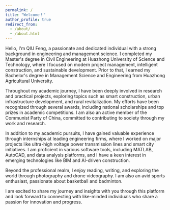 ```yaml
---
permalink: /
title: "Welcome！"
author_profile: true
redirect_from: 
  - /about/
  - /about.html
---
```


Hello, I'm QIU Feng, a passionate and dedicated individual with a strong background in engineering and management science. I completed my Master's degree in Civil Engineering at Huazhong University of Science and Technology, where I focused on modern project management, intelligent construction, and sustainable development. Prior to that, I earned my Bachelor's degree in Management Science and Engineering from Huazhong Agricultural University.

Throughout my academic journey, I have been deeply involved in research and practical projects, exploring topics such as smart construction, urban infrastructure development, and rural revitalization. My efforts have been recognized through several awards, including national scholarships and top prizes in academic competitions. I am also an active member of the Communist Party of China, committed to contributing to society through my work and research.

In addition to my academic pursuits, I have gained valuable experience through internships at leading engineering firms, where I worked on major projects like ultra-high voltage power transmission lines and smart city initiatives. I am proficient in various software tools, including MATLAB, AutoCAD, and data analysis platforms, and I have a keen interest in emerging technologies like BIM and AI-driven construction.

Beyond the professional realm, I enjoy reading, writing, and exploring the world through photography and drone videography. I am also an avid sports enthusiast, passionate about basketball and badminton.

I am excited to share my journey and insights with you through this platform and look forward to connecting with like-minded individuals who share a passion for innovation and progress.
